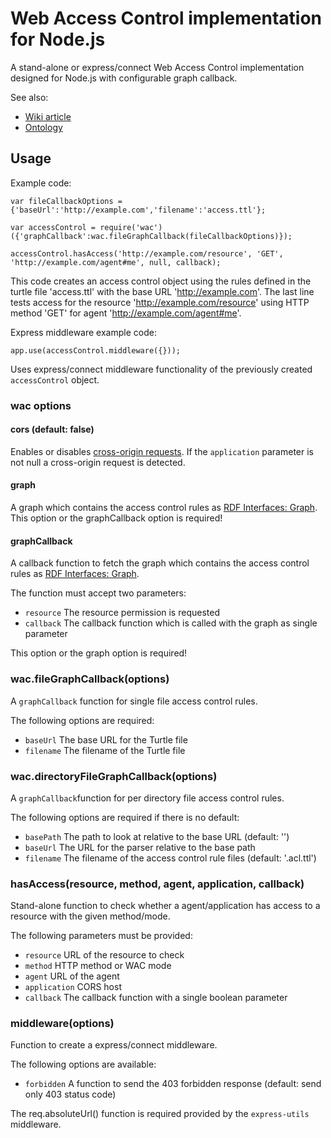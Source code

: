 # Web Access Control implementation for Node.js

A stand-alone or express/connect Web Access Control implementation designed for Node.js with configurable graph callback.

See also:

* [Wiki article](http://www.w3.org/wiki/WebAccessControl)
* [Ontology](http://www.w3.org/ns/auth/acl)

## Usage

Example code:

`var fileCallbackOptions = {'baseUrl':'http://example.com','filename':'access.ttl'};`

`var accessControl = require('wac')({'graphCallback':wac.fileGraphCallback(fileCallbackOptions)});`

`accessControl.hasAccess('http://example.com/resource', 'GET', 'http://example.com/agent#me', null, callback);`

This code creates an access control object using the rules defined in the turtle file 'access.ttl' with the base URL 'http://example.com'.
The last line tests access for the resource 'http://example.com/resource' using HTTP method 'GET' for agent 'http://example.com/agent#me'.

Express middleware example code:

`app.use(accessControl.middleware({}));`

Uses express/connect middleware functionality of the previously created `accessControl` object. 

### wac options

#### cors (default: false)

Enables or disables [cross-origin requests](http://www.w3.org/TR/cors/). If the `application` parameter is not null a cross-origin request is detected.

#### graph

A graph which contains the access control rules as [RDF Interfaces: Graph](http://www.w3.org/TR/rdf-interfaces/#graphs). This option or the graphCallback option is required!

#### graphCallback

A callback function to fetch the graph which contains the access control rules as [RDF Interfaces: Graph](http://www.w3.org/TR/rdf-interfaces/#graphs).

The function must accept two parameters:

* `resource` The resource permission is requested
* `callback` The callback function which is called with the graph as single parameter

This option or the graph option is required!

### wac.fileGraphCallback(options)

A `graphCallback` function for single file access control rules.

The following options are required:

* `baseUrl` The base URL for the Turtle file
* `filename` The filename of the Turtle file

### wac.directoryFileGraphCallback(options)

A `graphCallback`function for per directory file access control rules.

The following options are required if there is no default:

* `basePath` The path to look at relative to the base URL (default: '')
* `baseUrl` The URL for the parser relative to the base path
* `filename` The filename of the access control rule files (default: '.acl.ttl')

### hasAccess(resource, method, agent, application, callback)

Stand-alone function to check whether a agent/application has access to a resource with the given method/mode.

The following parameters must be provided:

* `resource` URL of the resource to check
* `method` HTTP method or WAC mode
* `agent` URL of the agent
* `application` CORS host
* `callback` The callback function with a single boolean parameter

### middleware(options)

Function to create a express/connect middleware.

The following options are available:

* `forbidden` A function to send the 403 forbidden response (default: send only 403 status code)

The req.absoluteUrl() function is required provided by the `express-utils` middleware.
